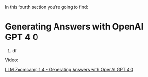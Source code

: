 In this fourth section you're going to find:
# Generating Answers with OpenAI GPT 4 0

1. df

Video:

[LLM Zoomcamp 1.4 - Generating Answers with OpenAI GPT 4 0](https://www.youtube.com/watch?v=qz316T3U49Q&list=PL3MmuxUbc_hIB4fSqLy_0AfTjVLpgjV3R&index=4)